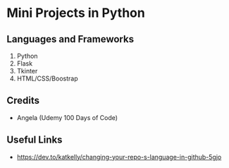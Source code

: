 # Mini Projects in Python

## Languages and Frameworks

1. Python
2. Flask
3. Tkinter
4. HTML/CSS/Boostrap

## Credits

* Angela (Udemy 100 Days of Code)

## Useful Links

* https://dev.to/katkelly/changing-your-repo-s-language-in-github-5gjo